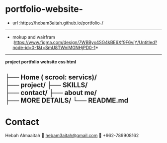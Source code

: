 # portfolio-website-
*  url :https://hebam3aitah.github.io/portfolio-/
---
*  mokup and wairfram :https://www.figma.com/design/7WBByx4SG4kBE6Xf9F6vjY/Untitled?node-id=0-1&t=SmU8TWniMGNHjPD0-1*
---
**project portfolio website css html**

├── Home ( scrool: servics)/        
├── project/ 
├── SKILLS/      
├── contact/ 
├── about me/    
├── MORE DETAILS/ 
└── README.md
---
# Contact
Hebah Almaaitah
📧 hebam3aitah@gmail.com
📱 +962-789908162

